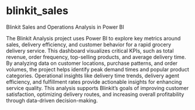 # blinkit_sales

Blinkit Sales and Operations Analysis in Power BI

The Blinkit Analysis project uses Power BI to explore key metrics around sales, delivery efficiency, and customer behavior for a rapid grocery delivery service. This dashboard visualizes critical KPIs, such as total revenue, order frequency, top-selling products, and average delivery time. By analyzing data on customer locations, purchase patterns, and order volumes, the project helps identify peak demand times and popular product categories. Operational insights like delivery time trends, delivery agent efficiency, and fulfillment rates provide actionable insights for enhancing service quality. This analysis supports Blinkit’s goals of improving customer satisfaction, optimizing delivery routes, and increasing overall profitability through data-driven decision-making.






